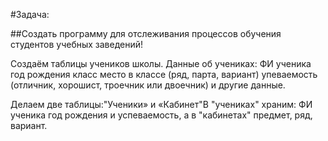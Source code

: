 
#Задача: 

##Создать программу для отслеживания процессов обучения 
студентов учебных заведений! 


Создаём таблицы учеников школы.
Данные об учениках:
ФИ ученика год рождения класс место в классе (ряд, парта, вариант)
упеваемость (отличник, хорошист, троечник или двоечник) и другие данные.

Делаем две таблицы:"Ученики» и «Кабинет"В "учениках" храним:
ФИ ученика год рождения и успеваемость, а в "кабинетах" предмет, ряд,
вариант.

